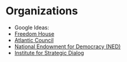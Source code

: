 # Organizations

* Google Ideas: 
* [Freedom House](https://github.com/FreedomNow2025/Anti_Censorship_Holon/blob/main/Files/org/Freedom_House.md)
* [Atlantic Council](https://github.com/FreedomNow2025/Anti_Censorship_Holon/blob/main/Files/org/Atlantic_Council.md)
* [National Endowment for Democracy (NED)](https://github.com/FreedomNow2025/Anti_Censorship_Holon/blob/main/Files/org/ned.md)
* [Institute for Strategic Dialog](https://github.com/FreedomNow2025/Anti_Censorship_Holon/blob/main/Files/org/isd.md)
